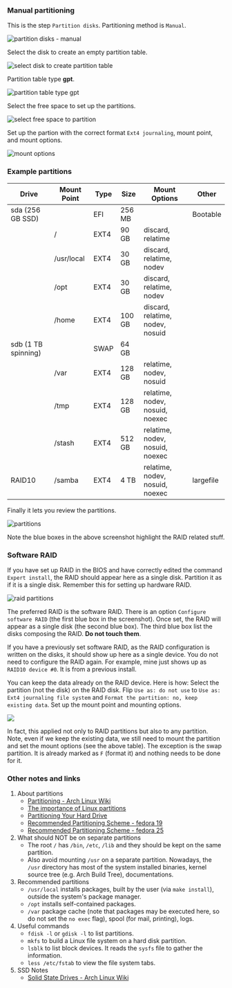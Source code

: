 ### Manual partitioning

This is the step `Partition disks`. Partitioning method is `Manual`.

![](ss-manual.png "partition disks - manual")

Select the disk to create an empty partition table.

![](ss-disk.png "select disk to create partition table")

Partition table type **gpt**.

![](ss-gpt.png "partition table type gpt")

Select the free space to set up the partitions.

![](ss-free-space.png "select free space to partition")

Set up the partion with the correct format `Ext4 journaling`, mount point, and mount options.

![](ss-mount-opts.jpg "mount options")

### Example partitions

| Drive               | Mount Point | Type | Size   | Mount Options                    | Other     |
|---------------------|-------------|------|--------|----------------------------------|-----------|
| sda (256 GB SSD)    |             | EFI  | 256 MB |                                  | Bootable  |
|                     | /           | EXT4 | 90 GB  | discard, relatime                |           |
|                     | /usr/local  | EXT4 | 30 GB  | discard, relatime, nodev         |           |
|                     | /opt        | EXT4 | 30 GB  | discard, relatime, nodev         |           | 
|                     | /home       | EXT4 | 100 GB | discard, relatime, nodev, nosuid |           |
| sdb (1 TB spinning) |             | SWAP | 64 GB  |                                  |           |
|                     | /var        | EXT4 | 128 GB | relatime, nodev, nosuid          |           |
|                     | /tmp        | EXT4 | 128 GB | relatime, nodev, nosuid, noexec  |           |
|                     | /stash      | EXT4 | 512 GB | relatime, nodev, nosuid, noexec  |           |
| RAID10              | /samba      | EXT4 | 4 TB   | relatime, nodev, nosuid, noexec  | largefile |

Finally it lets you review the partitions.

![](ss-partitions.jpg "partitions")

Note the blue boxes in the above screenshot highlight the RAID related stuff.

### Software RAID

If you have set up RAID in the BIOS and have correctly edited the command `Expert install`, the RAID should appear here as a single disk. Partition it as if it is a single disk. Remember this for setting up hardware RAID.

![](ss-raid.jpg "raid partitions")

The preferred RAID is the software RAID. There is an option `Configure software RAID` (the first blue box in the screenshot). Once set, the RAID will appear as a single disk (the second blue box). The third blue box list the disks composing the RAID. **Do not touch them**.

If you have a previously set software RAID, as the RAID configuration is written on the disks, it should show up here as a single device. You do not need to configure the RAID again. For example, mine just shows up as `RAID10 device #0`. It is from a previous install.

You can keep the data already on the RAID device. Here is how: Select the partition (not the disk) on the RAID disk. Flip `Use as: do not use` to `Use as: Ext4 journaling file system` and `Format the partition: no, keep existing data`. Set up the mount point and mounting options.

![](ss-mount-opts.jpg)

In fact, this applied not only to RAID partitions but also to any partition. Note, even if we keep the existing data, we still need to mount the partition and set the mount options (see the above table). The exception is the swap partition. It is already marked as `F` (format it) and nothing needs to be done for it.

### Other notes and links

1. About partitions
    * [Partitioning - Arch Linux Wiki](https://wiki.archlinux.org/index.php/Partitioning)
    * [The importance of Linux partitions](http://www.cyberciti.biz/tips/the-importance-of-linux-partitions.html)
    * [Partitioning Your Hard Drive](http://www.skorks.com/2009/08/partitioning-your-hard-drive-during-a-linux-install/)
    * [Recommended Partitioning Scheme - fedora 19](https://docs.fedoraproject.org/en-US/Fedora/19/html/Installation_Guide/s2-diskpartrecommend-x86.html)
    * [Recommended Partitioning Scheme - fedora 25](https://docs.fedoraproject.org/en-US/Fedora/25/html/Installation_Guide/sect-installation-gui-manual-partitioning-recommended.html)
2. What should NOT be on separate partitions
    * The root `/` has `/bin`, `/etc`, `/lib` and they should be kept on the same partition.
    * Also avoid mounting `/usr` on a separate partition. Nowadays, the `/usr` directory has most of the system installed binaries, kernel source tree (e.g. Arch Build Tree), documentations.
3. Recommended partitions
    * `/usr/local` installs packages, built by the user (via `make install`), outside the system's package manager.
    * `/opt` installs self-contained packages.
    * `/var` package cache (note that packages may be executed here, so do not set the `no exec` flag), spool (for mail, printing), logs.
4. Useful commands
    * `fdisk -l` or `gdisk -l` to list partitions.
    * `mkfs` to build a Linux file system on a hard disk partition.
    * `lsblk` to list block devices. It reads the `sysfs` file to gather the information.
    * `less /etc/fstab` to view the file system tabs.
5. SSD Notes
    * [Solid State Drives - Arch Linux Wiki](https://wiki.archlinux.org/index.php/Solid_State_Drives)
